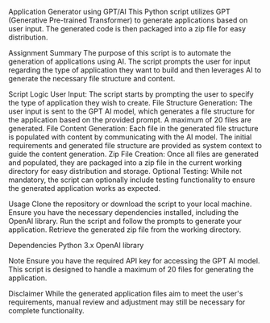Application Generator using GPT/AI
This Python script utilizes GPT (Generative Pre-trained Transformer) to generate applications based on user input. The generated code is then packaged into a zip file for easy distribution.

Assignment Summary
The purpose of this script is to automate the generation of applications using AI. The script prompts the user for input regarding the type of application they want to build and then leverages AI to generate the necessary file structure and content.

Script Logic
User Input: The script starts by prompting the user to specify the type of application they wish to create.
File Structure Generation: The user input is sent to the GPT AI model, which generates a file structure for the application based on the provided prompt. A maximum of 20 files are generated.
File Content Generation: Each file in the generated file structure is populated with content by communicating with the AI model. The initial requirements and generated file structure are provided as system context to guide the content generation.
Zip File Creation: Once all files are generated and populated, they are packaged into a zip file in the current working directory for easy distribution and storage.
Optional Testing: While not mandatory, the script can optionally include testing functionality to ensure the generated application works as expected.

Usage
Clone the repository or download the script to your local machine.
Ensure you have the necessary dependencies installed, including the OpenAI library.
Run the script and follow the prompts to generate your application.
Retrieve the generated zip file from the working directory.

Dependencies
Python 3.x
OpenAI library

Note
Ensure you have the required API key for accessing the GPT AI model.
This script is designed to handle a maximum of 20 files for generating the application.

Disclaimer
While the generated application files aim to meet the user's requirements, manual review and adjustment may still be necessary for complete functionality.
